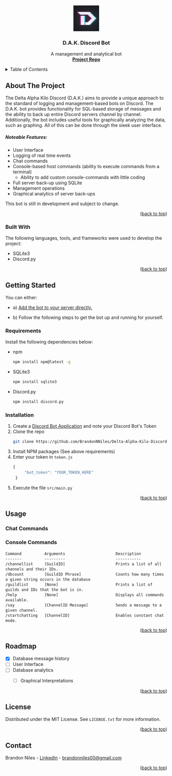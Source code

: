 <!-- Template version 1.0
-->
<a name="readme-top"></a>

<!-- PROJECT LOGO -->
<br />
<div align="center">
  <a href="https://github.com/BrandonNNiles/Delta-Alpha-Kilo-Discord-Bot">
    <img src="media/images/dak.png" alt="Logo" width="80" height="80">
  </a>

  <h3 align="center">D.A.K. Discord Bot</h3>

  <p align="center">
    A management and analytical bot
    <br />
    <a href="https://github.com/BrandonNNiles/Delta-Alpha-Kilo-Discord-Bot"><strong>Project Repo</strong></a>
  </p>
</div>

<!-- TABLE OF CONTENTS -->
<details>
  <summary>Table of Contents</summary>
  <ol>
    <li>
      <a href="#about-the-project">About The Project</a>
      <ul>
        <li><a href="#built-with">Built With</a></li>
      </ul>
    </li>
    <li>
      <a href="#getting-started">Getting Started</a>
      <ul>
        <li><a href="#requirements">Requirements</a></li>
        <li><a href="#installation">Installation</a></li>
      </ul>
    </li>
    <li><a href="#usage">Usage</a></li>
    <li><a href="#roadmap">Roadmap</a></li>
    <li><a href="#license">License</a></li>
    <li><a href="#contact">Contact</a></li>
  </ol>
</details>



<!-- ABOUT THE PROJECT -->
## About The Project


The Delta Alpha Kilo Discord (D.A.K.) aims to provide a unique approach to the standard of logging and management-based bots on Discord. The D.A.K. bot provides functionality for SQL-based storage of messages and the ability to back up entire Discord servers channel by channel. Additionally, the bot includes useful tools for graphically analyzing the data, such as graphing. All of this can be done through the sleek user interface.

##### Noteable Features:
* User Interface
* Logging of real time events
* Chat commands
* Console-based host commands (ability to execute commands from a terminal)
    * Ability to add custom console-commands with little coding
* Full server back-up using SQLite
* Management operations
* Graphical analytics of server back-ups

This bot is still in development and subject to change.


<p align="right">(<a href="#readme-top">back to top</a>)</p>



### Built With

The following languages, tools, and frameworks were used to develop the project:

* SQLite3
* Discord.py

<p align="right">(<a href="#readme-top">back to top</a>)</p>



<!-- GETTING STARTED -->
## Getting Started

You can either: 
* a) [Add the bot to your server directly.](https://discord.com/api/oauth2/authorize?client_id=885352661493366824&permissions=8&scope=bot)

* b) Follow the following steps to get the bot up and running for yourself.

### Requirements

Install the following dependencies below:
* npm
  ```sh
  npm install npm@latest -g
  ```
* SQLite3
  ```sh
  npm install sqlite3
  ```
* Discord.py
  ```sh
  npm install discord.py
  ```

### Installation

1. Create a [Discord Bot Application](https://discord.com/developers/docs/) and note your Discord Bot's Token
2. Clone the repo
   ```sh
   git clone https://github.com/BrandonNNiles/Delta-Alpha-Kilo-Discord-Bot.git
   ```
3. Install NPM packages (See above requirements)
4. Enter your token in `token.js`
   ```js
   {
        "bot_token": "YOUR_TOKEN_HERE"
    }
   ```
5. Execute the file `src/main.py`



<p align="right">(<a href="#readme-top">back to top</a>)</p>



<!-- USAGE EXAMPLES -->
## Usage

### Chat Commands
### Console Commands
```
Command          Arguments                      Description
-------          ---------                      -----------
/channellist     [GuildID]                      Prints a list of all channels and their IDs.
/dbcount         [GuildID Phrase]               Counts how many times a given string occurs in the database
/guildlist       [None]                         Prints a list of guilds and IDs that the bot is in.
/help            [None]                         Displays all commands available.
/say             [ChannelID Message]            Sends a message to a given channel.
/startchatting   [ChannelID]                    Enables constant chat mode.
```

<p align="right">(<a href="#readme-top">back to top</a>)</p>



<!-- ROADMAP -->
## Roadmap

- [x] Database message history
- [ ] User Interface
- [ ] Database analytics
    - [ ] Graphical Interpretations


<p align="right">(<a href="#readme-top">back to top</a>)</p>



<!-- LICENSE -->
## License

Distributed under the MIT License. See `LICENSE.txt` for more information.

<p align="right">(<a href="#readme-top">back to top</a>)</p>



<!-- CONTACT -->
## Contact

Brandon Niles - [LinkedIn](https://www.linkedin.com/in/brandonnniles/) - brandonniles00@gmail.com

<p align="right">(<a href="#readme-top">back to top</a>)</p>

